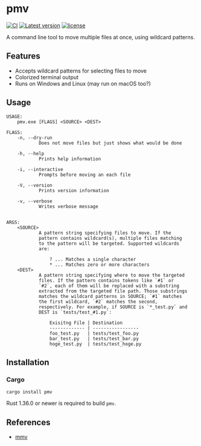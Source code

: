# pmv

[![CI](https://github.com/sgryjp/pmv/actions/workflows/ci.yml/badge.svg)][ci-status]
[![Latest version](https://img.shields.io/crates/v/pmv)](https://crates.io/crates/pmv)
[![license](https://img.shields.io/github/license/sgryjp/pmv)][license-file]

A command line tool to move multiple files at once, using wildcard patterns.

## Features

- Accepts wildcard patterns for selecting files to move
- Colorized terminal output
- Runs on Windows and Linux (may run on macOS too?)

## Usage

```text
USAGE:
    pmv.exe [FLAGS] <SOURCE> <DEST>

FLAGS:
    -n, --dry-run
            Does not move files but just shows what would be done

    -h, --help
            Prints help information

    -i, --interactive
            Prompts before moving an each file

    -V, --version
            Prints version information

    -v, --verbose
            Writes verbose message


ARGS:
    <SOURCE>
            A pattern string specifying files to move. If the
            pattern contains wildcard(s), multiple files matching
            to the pattern will be targeted. Supported wildcards
            are:

                ? ... Matches a single character
                * ... Matches zero or more characters
    <DEST>
            A pattern string specifying where to move the targeted
            files. If the pattern contains tokens like `#1` or
            `#2`, each of them will be replaced with a substring
            extracted from the targeted file path. Those substrings
            matches the wildcard patterns in SOURCE; `#1` matches
            the first wildcard, `#2` matches the second,
            respectively. For example, if SOURCE is `*_test.py` and
            DEST is `tests/test_#1.py`:

                Exisitng File | Destination
                ------------- | -----------------
                foo_test.py   | tests/test_foo.py
                bar_test.py   | tests/test_bar.py
                hoge_test.py  | tests/test_hoge.py
```

## Installation

### Cargo

```shell
cargo install pmv
```

Rust 1.36.0 or newer is required to build `pmv`.

## References

- [mmv](https://ss64.com/bash/mmv.html)

[ci-status]: https://github.com/sgryjp/pmv/actions/workflows/ci.yml
[license-file]: https://github.com/sgryjp/pmv/blob/master/LICENSE
